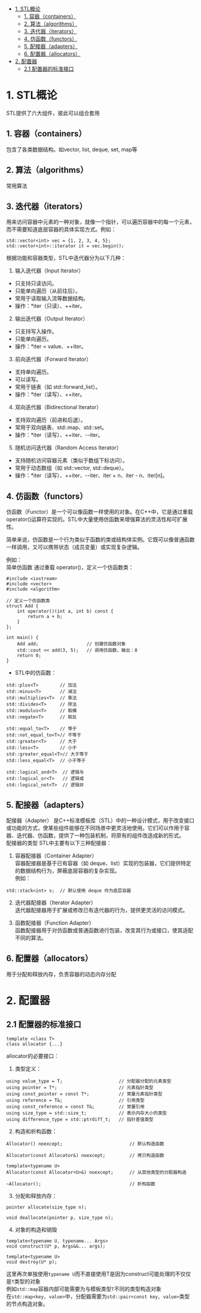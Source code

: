 - [1. STL概论](#1-stl概论)
  - [1. 容器（containers）](#1-容器containers)
  - [2. 算法（algorithms）](#2-算法algorithms)
  - [3. 迭代器（iterators）](#3-迭代器iterators)
  - [4. 仿函数（functors）](#4-仿函数functors)
  - [5. 配接器（adapters）](#5-配接器adapters)
  - [6. 配置器（allocators）](#6-配置器allocators)
- [2. 配置器](#2-配置器)
  - [2.1 配置器的标准接口](#21-配置器的标准接口)
 

# 1. STL概论

STL提供了六大组件，彼此可以组合套用

## 1. 容器（containers）
包含了各类数据结构。如vector, list, deque, set, map等  

## 2. 算法（algorithms）
常用算法  

## 3. 迭代器（iterators）
用来访问容器中元素的一种对象，就像一个指针，可以遍历容器中的每一个元素，而不需要知道底层容器的具体实现方式。例如：  
```
std::vector<int> vec = {1, 2, 3, 4, 5};
std::vector<int>::iterator it = vec.begin();
```
  
根据功能和容器类型，STL中迭代器分为以下几种：

1. 输入迭代器（Input Iterator）
- 只支持只读访问。
- 只能单向遍历（从前往后）。
- 常用于读取输入流等数据结构。
- 操作：*iter（只读）、++iter。

2. 输出迭代器（Output Iterator）
- 只支持写入操作。
- 只能单向遍历。
- 操作：*iter = value、++iter。

3. 前向迭代器（Forward Iterator）
- 支持单向遍历。
- 可以读写。
- 常用于链表（如 std::forward_list）。
- 操作：*iter（读写）、++iter。

4. 双向迭代器（Bidirectional Iterator）
- 支持双向遍历（前进和后退）。
- 常用于双向链表、std::map、std::set。
- 操作：*iter（读写）、++iter、--iter。

5. 随机访问迭代器（Random Access Iterator）
- 支持随机访问容器元素（类似于数组下标访问）。
- 常用于动态数组（如 std::vector, std::deque）。
- 操作：*iter（读写）、++iter、--iter、iter + n、iter - n、iter[n]。

## 4. 仿函数（functors）
仿函数（Functor）是一个可以像函数一样使用的对象。在C++中，它是通过重载operator()运算符实现的。STL中大量使用仿函数来增强算法的灵活性和可扩展性。  

简单来说，仿函数是一个行为类似于函数的类或结构体实例。它既可以像普通函数一样调用，又可以携带状态（成员变量）或实现复杂逻辑。  

例如：  
简单仿函数
通过重载 operator()，定义一个仿函数类：
```
#include <iostream>
#include <vector>
#include <algorithm>

// 定义一个仿函数类
struct Add {
    int operator()(int a, int b) const {
        return a + b;
    }
};

int main() {
    Add add;                  // 创建仿函数对象
    std::cout << add(3, 5);   // 调用仿函数，输出：8
    return 0;
}
```

- STL中的仿函数：
```
std::plus<T>        // 加法
std::minus<T>       // 减法
std::multiplies<T>  // 乘法
std::divides<T>     // 除法
std::modulus<T>     // 取模
std::negate<T>      // 取反

std::equal_to<T>    // 等于
std::not_equal_to<T>// 不等于
std::greater<T>     // 大于
std::less<T>        // 小于
std::greater_equal<T>// 大于等于
std::less_equal<T>  // 小于等于

std::logical_and<T>  // 逻辑与
std::logical_or<T>   // 逻辑或
std::logical_not<T>  // 逻辑非
```

## 5. 配接器（adapters）
配接器（Adapter） 是C++标准模板库（STL）中的一种设计模式，用于改变接口或功能的方式，使某些组件能够在不同场景中更灵活地使用。它们可以作用于容器、迭代器、仿函数，提供了一种包装机制，将原有的组件改造成新的形式。  
配接器的类型
STL中主要有以下三种配接器：

1. 容器配接器（Container Adapter）  
容器配接器是基于已有容器（如 deque、list）实现的包装器，它们提供特定的数据结构行为，屏蔽底层容器的复杂实现。  
例如：  
```
std::stack<int> s;  // 默认使用 deque 作为底层容器
```

2. 迭代器配接器（Iterator Adapter）  
迭代器配接器用于扩展或修改已有迭代器的行为，提供更灵活的访问模式。  

3. 函数配接器（Function Adapter）  
函数配接器用于对仿函数或普通函数进行包装，改变其行为或接口，使其适配不同的算法。  

## 6. 配置器（allocators）
用于分配和释放内存，负责容器的动态内存分配


# 2. 配置器

## 2.1 配置器的标准接口

```
template <class T>
class allocator {...}
```
allocator的必要接口：
1. 类型定义：
```
using value_type = T;                     // 分配器分配的元素类型
using pointer = T*;                       // 元素指针类型
using const_pointer = const T*;           // 常量元素指针类型
using reference = T&;                     // 引用类型
using const_reference = const T&;         // 常量引用
using size_type = std::size_t;            // 表示内存大小的类型
using difference_type = std::ptrdiff_t;   // 指针差值类型
```
2. 构造和析构函数：
```
Allocator() noexcept;                         // 默认构造函数

Allocator(const Allocator&) noexcept;         // 拷贝构造函数

template<typename U>
Allocator(const Allocator<U>&) noexcept;      // 从其他类型的分配器构造

~Allocator();                                 // 析构函数
```

3. 分配和释放内存：
```
pointer allocate(size_type n);

void deallocate(pointer p, size_type n);
```

4. 对象的构造和销毁
```
template<typename U, typename... Args>
void construct(U* p, Args&&... args);

template<typename U>
void destroy(U* p);
```
这里再次单独使用`typename U`而不直接使用T是因为construct可能处理的不仅仅是`T`类型的对象  
例如`std::map`容器内部可能需要为与模板类型`T`不同的类型构造对象  
在`std::map<key, value>`中，分配器需要为`std::pair<const key, value>`类型的节点构造对象。